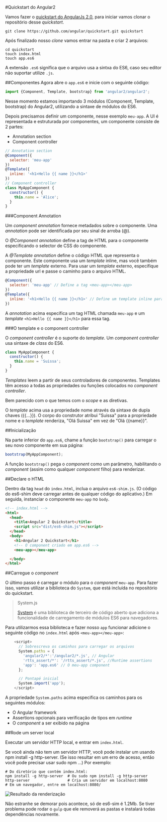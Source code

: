 #Quickstart do Angular2

Vamos fazer o [quickstart do AngularJs 2.0](https://angular.io/docs/js/latest/quickstart.html), para iniciar vamos clonar o repositório desse *quickstart*.

```
git clone https://github.com/angular/quickstart.git quickstart
```

Após finalizado nosso *clone* vamos entrar na pasta e criar 2 arquivos:

```
cd quickstart
touch index.html
touch app.es6
```

A extensão `.es6` significa que o arquivo usa a sintxa do ES6, caso seu editor não suportar utilize `.js`.

##Componentes
Agora abre o `app.es6` e inicie com o seguinte código:

```js
import {Component, Template, bootstrap} from 'angular2/angular2';
```

Nesse momento estamos importando 3 módulos (Component, Template, bootstrap) do Angular2, utilizando a sintaxe de módulos do ES6.

Depois precisamos definir um componente, nesse exemplo `meu-app`.
A UI é representada e estruturada por componentes, um componente consiste de 2 partes:

- Annotation section
- Component controller

```js
// Annotation section
@Component({
  selector: 'meu-app'
})
@Template({
  inline: '<h1>Hello {{ name }}</h1>'
})
// Component controller
class MyAppComponent {
  constructor() {
    this.name = 'Alice';
  }
}
```


###Component Annotation

Um *component annotation* fornece metadados sobre o componente. Uma *annotation* pode ser identificada por seu sinal de arroba (@).

O *@Component annotation* define a tag de HTML para o componente especificando o selector de CSS do componente.

A *@Template annotation* define o código HTML que representa o componente. Este componente usa um *template* inline, mas você também pode ter um *template* externo. Para usar um *template* externo, especifique a propriedade url e passe o caminho para o arquivo HTML.

```js
@Component({
  selector: 'meu-app' // Define a tag <meu-app></meu-app>
})
@Template({
  inline: '<h1>Hello {{ name }}</h1>' // Define um template inline para o  componente
})
```

A *annotation* acima especifica um tag HTML chamada `meu-app` e um *template* `<h1>Hello {{ name }}</h1>` para essa tag.


###O template e o component controller

O *component controller* é o suporte do *template*. Um *component controller* usa sintaxe de *class* do ES6.

```js
class MyAppComponent {
  constructor() {
    this.name = 'Suissa';
  }
}
```

*Templates* leem a partir de seus controladores de componentes. Templates têm acesso a todas as propriedades ou funções colocados no *component controller*.

Bem parecido com o que temos com o *scope* e as diretivas.

O *template* acima usa a propriedade nome através da sintaxe de dupla chaves ({{...}}). O corpo do construtor atribui "Suissa" para a propriedade nome e o *template* renderiza, "Olá Suissa" em vez de "Olá {{name}}".

##Inicialização

Na parte inferior do `app.es6`, chame a função `bootstrap()` para carregar o seu novo componente em sua página:

```js
bootstrap(MyAppComponent);
```

A função `bootstrap()` pega o *component* como um parâmetro, habilitando o *component* (assim como qualquer *component* filho) para renderizar.

##Declare o HTML

Dentro da tag `head` do `index.html`, inclua o arquivo `es6-shim.js`. (O código do es6-shim deve carregar antes de qualquer código do aplicativo.) Em seguida, instanciar o componente `meu-app` no `body`.

```html
<!-- index.html -->
<html>
  <head>
    <title>Angular 2 Quickstart</title>
    <script src="dist/es6-shim.js"></script>
  </head>
  <body>
    <h1>Angular 2 Quickstart</h1>
    <!-- O component criado em app.es6 -->
    <meu-app></meu-app>

  </body>
</html>
```

##Carregue o *component*

O último passo é carregar o módulo para o *component* `meu-app`. Para fazer isso, vamos utilizar a biblioteca do `System`, que está incluída no repositório do quickstart.

> System.js
> 
> [System](https://github.com/systemjs/systemjs) é uma biblioteca de terceiro de código aberto que adiciona a funcionalidade de carregamento de módulos ES6 para navegadores.

Para utilizarmos essa biblioteca e fazer nosso `app` funcionar adicione o seguinte código no `index.html` após `<meu-app></meu-app>`:

```js
    <script>
      // Sobrescreva os caminhos para carregar os arquivos
      System.paths = {
        'angular2/*':'/angular2/*.js', // Angular
        'rtts_assert/*': '/rtts_assert/*.js', //Runtime assertions
        'app': 'app.es6' // O meu-app component
      };

      // Pontapé inicial
      System.import('app');
    </script>
```

A propriedade `System.paths` acima especifica os caminhos para os seguintes módulos:

- O Angular framework
- Assertions opcionais para verificação de tipos em *runtime*
- O *component* a ser exibido na página

##Rode um server local

Executar um servidor HTTP local, e entrar em `index.html`.

Se você ainda não tem um servidor HTTP, você pode instalar um usando npm install -g http-server. (Se isso resultar em um erro de acesso, então você pode precisar usar sudo npm ...) Por exemplo:

```
# Do diretório que contém index.html:
npm install -g http-server  # Ou sudo npm install -g http-server
http-server                 # Cria um servidor em localhost:8080
# Em um navegador, entre em localhost:8080/
```

![Resultado da renderização](https://cldup.com/Af5p4EHtyX-1200x1200.png)

Não estranhe se demorar pois acontece, só de es6-sim é 1.2Mb. Se tiver problema pode rodar o `gulp` que ele removerá as pastas e instalará todas dependências novamente.